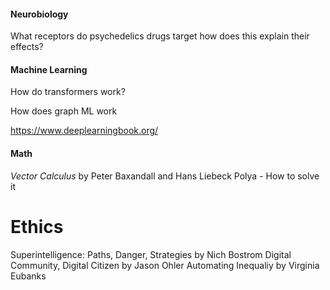 #### Neurobiology

What receptors do psychedelics drugs target how does this explain their effects?


#### Machine Learning

How do transformers work?

How does graph ML work

https://www.deeplearningbook.org/

#### Math
_Vector Calculus_ by Peter Baxandall and Hans Liebeck
Polya - How to solve it

# Ethics

Superintelligence: Paths, Danger, Strategies by Nich Bostrom
Digital Community, Digital Citizen by Jason Ohler
Automating Inequaliy by Virginia Eubanks

